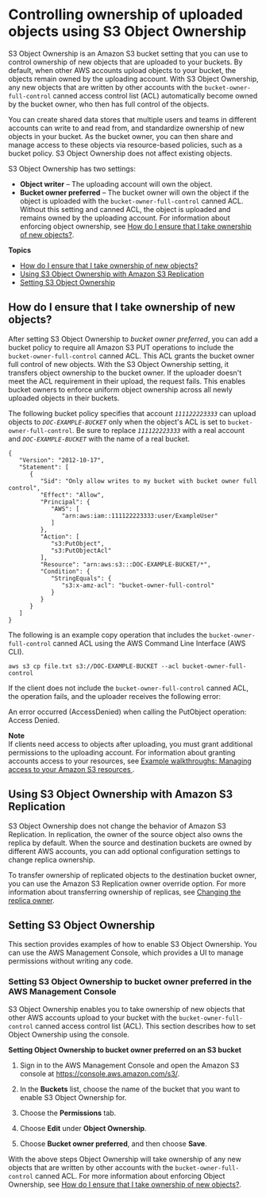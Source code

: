# Controlling ownership of uploaded objects using S3 Object Ownership<a name="about-object-ownership"></a>

 S3 Object Ownership is an Amazon S3 bucket setting that you can use to control ownership of new objects that are uploaded to your buckets\. By default, when other AWS accounts upload objects to your bucket, the objects remain owned by the uploading account\. With S3 Object Ownership, any new objects that are written by other accounts with the `bucket-owner-full-control` canned access control list \(ACL\) automatically become owned by the bucket owner, who then has full control of the objects\. 

You can create shared data stores that multiple users and teams in different accounts can write to and read from, and standardize ownership of new objects in your bucket\. As the bucket owner, you can then share and manage access to these objects via resource\-based policies, such as a bucket policy\. S3 Object Ownership does not affect existing objects\. 

S3 Object Ownership has two settings:
+ **Object writer** – The uploading account will own the object\.
+ **Bucket owner preferred** – The bucket owner will own the object if the object is uploaded with the `bucket-owner-full-control` canned ACL\. Without this setting and canned ACL, the object is uploaded and remains owned by the uploading account\. For information about enforcing object ownership, see [How do I ensure that I take ownership of new objects?](#ensure-object-ownership)\. 

**Topics**
+ [How do I ensure that I take ownership of new objects?](#ensure-object-ownership)
+ [Using S3 Object Ownership with Amazon S3 Replication](#object-ownership-replication)
+ [Setting S3 Object Ownership](#enable-object-ownership)

## How do I ensure that I take ownership of new objects?<a name="ensure-object-ownership"></a>

After setting S3 Object Ownership to *bucket owner preferred*, you can add a bucket policy to require all Amazon S3 PUT operations to include the `bucket-owner-full-control` canned ACL\. This ACL grants the bucket owner full control of new objects\. With the S3 Object Ownership setting, it transfers object ownership to the bucket owner\. If the uploader doesn't meet the ACL requirement in their upload, the request fails\. This enables bucket owners to enforce uniform object ownership across all newly uploaded objects in their buckets\.

The following bucket policy specifies that account *`111122223333`* can upload objects to *`DOC-EXAMPLE-BUCKET`* only when the object's ACL is set to `bucket-owner-full-control`\. Be sure to replace *`111122223333`* with a real account and *`DOC-EXAMPLE-BUCKET`* with the name of a real bucket\.

```
{
   "Version": "2012-10-17",
   "Statement": [
      {
         "Sid": "Only allow writes to my bucket with bucket owner full control",
         "Effect": "Allow",
         "Principal": {
            "AWS": [
               "arn:aws:iam::111122223333:user/ExampleUser"
            ]
         },
         "Action": [
            "s3:PutObject",
            "s3:PutObjectAcl"
         ],
         "Resource": "arn:aws:s3:::DOC-EXAMPLE-BUCKET/*",
         "Condition": {
            "StringEquals": {
               "s3:x-amz-acl": "bucket-owner-full-control"
            }
         }
      }
   ]
}
```

The following is an example copy operation that includes the `bucket-owner-full-control` canned ACL using the AWS Command Line Interface \(AWS CLI\)\.

```
aws s3 cp file.txt s3://DOC-EXAMPLE-BUCKET --acl bucket-owner-full-control
```

If the client does not include the `bucket-owner-full-control` canned ACL, the operation fails, and the uploader receives the following error: 

An error occurred \(AccessDenied\) when calling the PutObject operation: Access Denied\.

**Note**  
If clients need access to objects after uploading, you must grant additional permissions to the uploading account\. For information about granting accounts access to your resources, see [Example walkthroughs: Managing access to your Amazon S3 resources ](example-walkthroughs-managing-access.md)\.

## Using S3 Object Ownership with Amazon S3 Replication<a name="object-ownership-replication"></a>

S3 Object Ownership does not change the behavior of Amazon S3 Replication\. In replication, the owner of the source object also owns the replica by default\. When the source and destination buckets are owned by different AWS accounts, you can add optional configuration settings to change replica ownership\. 

To transfer ownership of replicated objects to the destination bucket owner, you can use the Amazon S3 Replication owner override option\. For more information about transferring ownership of replicas, see [Changing the replica owner](replication-change-owner.md)\.

## Setting S3 Object Ownership<a name="enable-object-ownership"></a>

This section provides examples of how to enable S3 Object Ownership\. You can use the AWS Management Console, which provides a UI to manage permissions without writing any code\. 

### Setting S3 Object Ownership to bucket owner preferred in the AWS Management Console<a name="add-object-ownership"></a>

S3 Object Ownership enables you to take ownership of new objects that other AWS accounts upload to your bucket with the `bucket-owner-full-control` canned access control list \(ACL\)\. This section describes how to set Object Ownership using the console\.

**Setting Object Ownership to bucket owner preferred on an S3 bucket**

1. Sign in to the AWS Management Console and open the Amazon S3 console at [https://console\.aws\.amazon\.com/s3/](https://console.aws.amazon.com/s3/)\.

1. In the **Buckets** list, choose the name of the bucket that you want to enable S3 Object Ownership for\.

1. Choose the **Permissions** tab\.

1. Choose **Edit** under **Object Ownership**\.

1. Choose **Bucket owner preferred**, and then choose **Save**\.

With the above steps Object Ownership will take ownership of any new objects that are written by other accounts with the `bucket-owner-full-control` canned ACL\. For more information about enforcing Object Ownership, see [How do I ensure that I take ownership of new objects?](#ensure-object-ownership)\.
